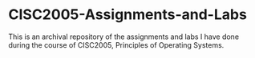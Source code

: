 # CISC2005-Assignments-and-Labs
This is an archival repository of the assignments and labs I have done during the course of CISC2005, Principles of Operating Systems.
